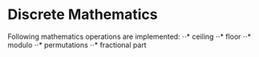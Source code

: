 # Discrete Mathematics

Following mathematics operations are implemented:
⋅⋅* ceiling
⋅⋅* floor
⋅⋅* modulo
⋅⋅* permutations
⋅⋅* fractional part
